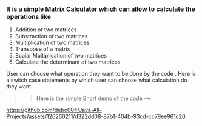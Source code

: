 ### It is a simple Matrix Calculator which can allow to calculate the operations like 

1. Addition of two matrices
2. Substraction of two matrices
3. Multiplication of two matrices
4. Transpose of a matrix
5. Scalar Multiplication of two matrices
6. Calculate the determinant of two matrices

User can choose what operation they want to be done by the code . Here is a switch case statements by which user can choose what calculation do they want 

>> Here is the simple Short demo of the code -->

https://github.com/debo004/Java-All-Projects/assets/126260211/d322dd08-87b1-404b-93cd-cc79ee961c20

